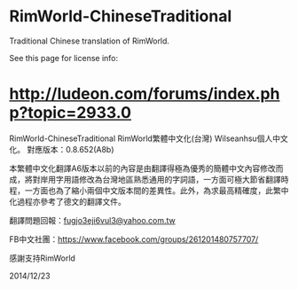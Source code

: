 ﻿RimWorld-ChineseTraditional
===========================

Traditional Chinese translation of RimWorld.

See this page for license info:

http://ludeon.com/forums/index.php?topic=2933.0
===========================

RimWorld-ChineseTraditional
RimWorld繁體中文化(台灣)  Wilseanhsu個人中文化。
對應版本：0.8.652(A8b)

本繁體中文化翻譯A6版本以前的內容是由翻譯得極為優秀的簡體中文內容修改而成，將對岸用字用語修改為台灣地區熟悉通用的字詞語，一方面可極大節省翻譯時程，一方面也為了縮小兩個中文版本間的差異性。此外，為求最高精確度，此繁中化過程亦參考了德文的翻譯文件。

翻譯問題回報：fugjo3eji6vul3@yahoo.com.tw

FB中文社團：https://www.facebook.com/groups/261201480757707/

感謝支持RimWorld

2014/12/23